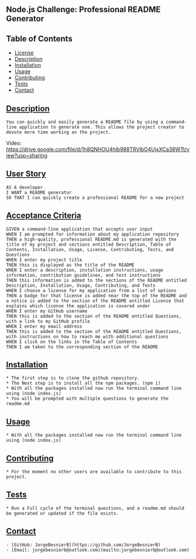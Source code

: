 
  ## Node.js Challenge: Professional README Generator

   

  ## Table of Contents
  * [License](#license)
  * [Description](#description)
  * [Installation](#installation)
  * [Usage](#usage)
  * [Contributing](#contributing)
  * [Tests](#tests)
  * [Contact](#contact)
  
   

  ## [Description](#table-of-contents)
    You can quickly and easily generate a README file by using a command-line application to generate one. This allows the project creator to devote more time working on the project.
   Video: https://drive.google.com/file/d/1h8QNHOU4hlb988TRVlbO4UjxXCa38WTt/view?usp=sharing
  
  ## [User Story](#table-of-contents)
    AS A developer
    I WANT a README generator
    SO THAT I can quickly create a professional README for a new project

  ## [Acceptance Criteria](#table-of-contents)
    GIVEN a command-line application that accepts user input
    WHEN I am prompted for information about my application repository
    THEN a high-quality, professional README.md is generated with the title of my project and sections entitled Description, Table of Contents, Installation, Usage, License, Contributing, Tests, and Questions
    WHEN I enter my project title
    THEN this is displayed as the title of the README
    WHEN I enter a description, installation instructions, usage information, contribution guidelines, and test instructions
    THEN this information is added to the sections of the README entitled Description, Installation, Usage, Contributing, and Tests
    WHEN I choose a license for my application from a list of options
    THEN a badge for that license is added near the top of the README and a notice is added to the section of the README entitled License that explains which license the application is covered under
    WHEN I enter my GitHub username
    THEN this is added to the section of the README entitled Questions, with a link to my GitHub profile
    WHEN I enter my email address
    THEN this is added to the section of the README entitled Questions, with instructions on how to reach me with additional questions
    WHEN I click on the links in the Table of Contents
    THEN I am taken to the corresponding section of the README

  ## [Installation](#table-of-contents)
    * The first step is to clone the github repository.
    * The Next step is to install all the npm packages. (npm i)
    * With all the packages installed now run the terminal command line using (node index.js)
    * You will be prompted with multiple questions to generate the readme.md

  ## [Usage](#table-of-contents)
    * With all the packages installed now run the terminal command line using (node index.js)

  ## [Contributing](#table-of-contents)
    * For the moment no other users are available to contribute to this project.

  ## [Tests](#table-of-contents)
    * Run a Full cycle of the terminal questions, and a readme.md should be generated or updated if the file exists.
  
  ## [Contact](#table-of-contents)
    - [GitHub: JorgeBesnierB](https://github.com/JorgeBesnierB)
    - [Email: jorgebesnierb@outlook.com](mailto:jorgebesnierb@outlook.com)

